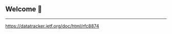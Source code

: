 ## Welcome 👋

<!--
> [!NOTE]
> **Announcement:** A note here
-->

<!--
🧙 Note to self: you can do mighty things with the power of [Markdown](https://docs.github.com/github/writing-on-github/getting-started-with-writing-and-formatting-on-github/basic-writing-and-formatting-syntax)
-->

---

https://datatracker.ietf.org/doc/html/rfc8874
